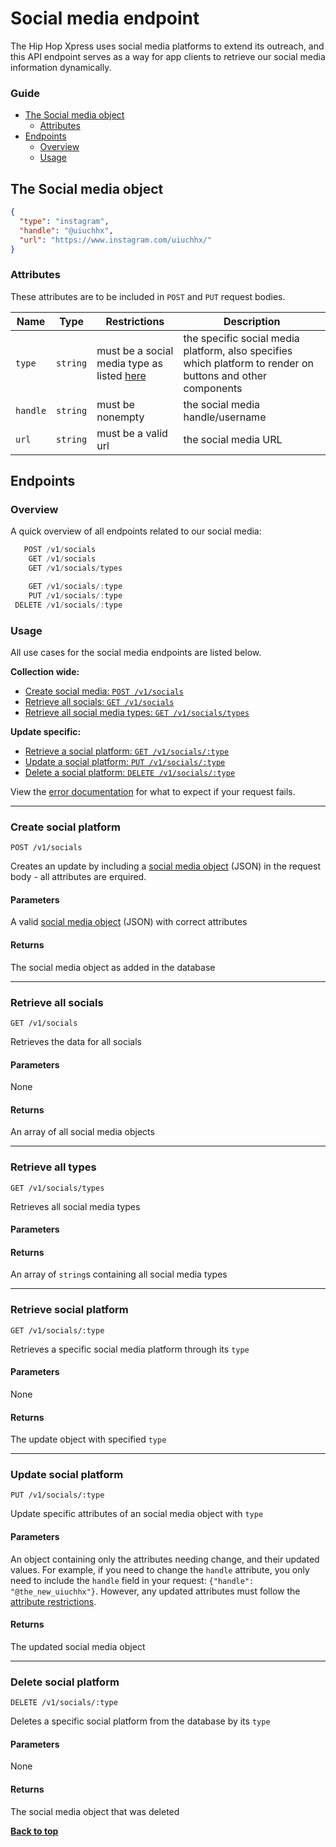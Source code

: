 # Social media endpoint
The Hip Hop Xpress uses social media platforms to extend its outreach, and this API endpoint serves as a way for app clients to retrieve our social media information dynamically.

### Guide
* [The Social media object](#the-social-media-object)
  * [Attributes](#attributes)
* [Endpoints](#endpoints)
  * [Overview](#overview)
  * [Usage](#usage)

## The Social media object
```json
{
  "type": "instagram",
  "handle": "@uiuchhx",
  "url": "https://www.instagram.com/uiuchhx/"
}
```

### Attributes

These attributes are to be included in `POST` and `PUT` request bodies.

Name | Type | Restrictions | Description
-|-|-|-
`type` | `string` | must be a social media type as listed [here](https://react-native-elements.github.io/react-native-elements/docs/social_icon.html#type) | the specific social media platform, also specifies which platform to render on buttons and other components
`handle` | `string` | must be nonempty | the social media handle/username
`url` | `string` | must be a valid url | the social media URL


## Endpoints

### Overview
A quick overview of all endpoints related to our social media:

```javascript
   POST /v1/socials
    GET /v1/socials
    GET /v1/socials/types

    GET /v1/socials/:type
    PUT /v1/socials/:type
 DELETE /v1/socials/:type
```

### Usage
All use cases for the social media endpoints are listed below.

**Collection wide:**
* [Create social media: `POST /v1/socials`](#create-social-platform)
* [Retrieve all socials: `GET /v1/socials`](#retrieve-all-socials)
* [Retrieve all social media types: `GET /v1/socials/types`](#retrieve-all-types)

**Update specific:**
* [Retrieve a social platform: `GET /v1/socials/:type`](#retrieve-social-platform)
* [Update a social platform: `PUT /v1/socials/:type`](#update-social-platform)
* [Delete a social platform: `DELETE /v1/socials/:type`](#delete-social-platform)

View the [error documentation](errors) for what to expect if your request fails.

---

### Create social platform
`POST /v1/socials`

Creates an update by including a [social media object](#the-social-media-object) (JSON) in the request body - all attributes are erquired.

#### Parameters
A valid [social media object](#the-social-media-object) (JSON) with correct attributes

#### Returns
The social media object as added in the database

---

### Retrieve all socials
`GET /v1/socials`

Retrieves the data for all socials

#### Parameters
None

#### Returns
An array of all social media objects

---

### Retrieve all types
`GET /v1/socials/types`

Retrieves all social media types

#### Parameters

#### Returns
An array of `string`s containing all social media types

---

### Retrieve social platform
`GET /v1/socials/:type`

Retrieves a specific social media platform through its `type`

#### Parameters
None

#### Returns
The update object with specified `type`

---

### Update social platform
`PUT /v1/socials/:type`

Update specific attributes of an social media object with `type`

#### Parameters
An object containing only the attributes needing change, and their updated values. For example, if you need to change the `handle` attribute, you only need to include the `handle` field in your request: `{"handle": "@the_new_uiuchhx"}`. However, any updated attributes must follow the [attribute restrictions](#attributes).

#### Returns
The updated social media object

---

### Delete social platform
`DELETE /v1/socials/:type`

Deletes a specific social platform from the database by its `type`

#### Parameters
None

#### Returns
The social media object that was deleted


[**Back to top**](#social-media-endpoint)